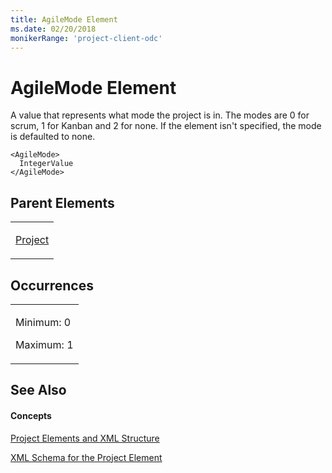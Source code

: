 ```yaml
---
title: AgileMode Element
ms.date: 02/20/2018
monikerRange: 'project-client-odc'
---
```


# AgileMode Element




A value that represents what mode the project is in. The modes are 0 for scrum, 1 for Kanban and 2 for none. If the element isn't specified, the mode is defaulted to none.

    <AgileMode>
      IntegerValue
    </AgileMode>

## Parent Elements

<table>
<colgroup>
<col style="width: 100%" />
</colgroup>
<tbody>
<tr class="odd">
<td><p><a href="project-element.md">Project</a></p></td>
</tr>
</tbody>
</table>

## Occurrences

<table>
<colgroup>
<col style="width: 100%" />
</colgroup>
<tbody>
<tr class="odd">
<td><p>Minimum: 0</p>
<p>Maximum: 1</p></td>
</tr>
</tbody>
</table>

## See Also

#### Concepts

[Project Elements and XML Structure](project-elements-and-xml-structure.md)

[XML Schema for the Project Element](xml-schema-for-the-project-element.md)


